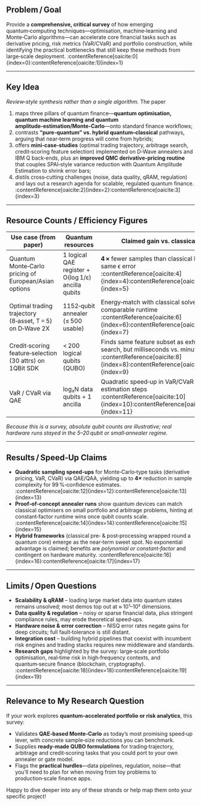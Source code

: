 ## Problem / Goal  
Provide a **comprehensive, critical survey** of how emerging quantum‑computing techniques—optimisation, machine‑learning and Monte‑Carlo algorithms—can accelerate core financial tasks such as derivative pricing, risk metrics (VaR/CVaR) and portfolio construction, while identifying the practical bottlenecks that still keep these methods from large‑scale deployment. :contentReference[oaicite:0]{index=0}:contentReference[oaicite:1]{index=1}  

---

## Key Idea  
*Review‑style synthesis rather than a single algorithm.* The paper  
1. maps three pillars of quantum finance—**quantum optimisation, quantum machine learning and quantum amplitude‑estimation/Monte‑Carlo**—onto standard finance workflows;  
2. contrasts **“pure‑quantum” vs. hybrid quantum–classical** pathways, arguing that near‑term progress will come from hybrids;  
3. offers **mini‑case‑studies** (optimal trading trajectory, arbitrage search, credit‑scoring feature selection) implemented on D‑Wave annealers and IBM Q back‑ends, plus an **improved QMC derivative‑pricing routine** that couples SPAI‑style variance reduction with Quantum Amplitude Estimation to shrink error bars;  
4. distils cross‑cutting challenges (noise, data quality, qRAM, regulation) and lays out a research agenda for scalable, regulated quantum finance. :contentReference[oaicite:2]{index=2}:contentReference[oaicite:3]{index=3}  

---

## Resource Counts / Efficiency Figures  

| Use case (from paper) | Quantum resources | Claimed gain vs. classical |
|-----------------------|-------------------|---------------------------|
| Quantum Monte‑Carlo pricing of European/Asian options | 1 logical QAE register + O(log 1/ε) ancilla qubits | **4 ×** fewer samples than classical MC for same ϵ error  :contentReference[oaicite:4]{index=4}:contentReference[oaicite:5]{index=5} |
| Optimal trading trajectory (8‑asset, T = 5) on D‑Wave 2X | 1152‑qubit annealer (≤ 500 usable) | Energy‑match with classical solver at comparable runtime :contentReference[oaicite:6]{index=6}:contentReference[oaicite:7]{index=7} |
| Credit‑scoring feature‑selection (30 attrs) on 1QBit SDK | < 200 logical qubits (QUBO) | Finds same feature subset as exhaustive search, but milliseconds vs. minutes :contentReference[oaicite:8]{index=8}:contentReference[oaicite:9]{index=9} |
| VaR / CVaR via QAE | log₂N data qubits + 1 ancilla | Quadratic speed‑up in VaR/CVaR estimation steps :contentReference[oaicite:10]{index=10}:contentReference[oaicite:11]{index=11} |

*Because this is a survey, absolute qubit counts are illustrative; real hardware runs stayed in the 5–20 qubit or small‑annealer regime.*  

---

## Results / Speed‑Up Claims  
* **Quadratic sampling speed‑ups** for Monte‑Carlo‑type tasks (derivative pricing, VaR, CVaR) via QAE/QAA, yielding up to **4×** reduction in sample complexity for 99 %‑confidence estimates. :contentReference[oaicite:12]{index=12}:contentReference[oaicite:13]{index=13}  
* **Proof‑of‑concept annealer runs** show quantum devices can match classical optimisers on small portfolio and arbitrage problems, hinting at constant‑factor runtime wins once qubit counts scale. :contentReference[oaicite:14]{index=14}:contentReference[oaicite:15]{index=15}  
* **Hybrid frameworks** (classical pre‑ & post‑processing wrapped round a quantum core) emerge as the near‑term sweet spot. No exponential advantage is claimed; benefits are *polynomial or constant‑factor* and contingent on hardware maturity. :contentReference[oaicite:16]{index=16}:contentReference[oaicite:17]{index=17}  

---

## Limits / Open Questions  
* **Scalability & qRAM** – loading large market data into quantum states remains unsolved; most demos top out at ≈ 10¹–10² dimensions.  
* **Data quality & regulation** – noisy or sparse financial data, plus stringent compliance rules, may erode theoretical speed‑ups.  
* **Hardware noise & error correction** – NISQ error rates negate gains for deep circuits; full fault‑tolerance is still distant.  
* **Integration cost** – building hybrid pipelines that coexist with incumbent risk engines and trading stacks requires new middleware and standards.  
* **Research gaps** highlighted by the survey: large‑scale portfolio optimisation, real‑time risk in high‑frequency contexts, and quantum‑secure finance (blockchain, cryptography). :contentReference[oaicite:18]{index=18}:contentReference[oaicite:19]{index=19}  

---

## Relevance to My Research Question  
If your work explores **quantum‑accelerated portfolio or risk analytics**, this survey:  

* Validates **QAE‑based Monte‑Carlo** as today’s most promising speed‑up lever, with concrete sample‑size reductions you can benchmark.  
* Supplies **ready‑made QUBO formulations** for trading‑trajectory, arbitrage and credit‑scoring tasks that you could port to your own annealer or gate model.  
* Flags the **practical hurdles**—data pipelines, regulation, noise—that you’ll need to plan for when moving from toy problems to production‑scale finance apps.  

Happy to dive deeper into any of these strands or help map them onto your specific project!
